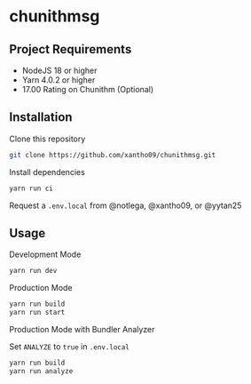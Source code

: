 # chunithmsg

## Project Requirements

- NodeJS 18 or higher
- Yarn 4.0.2 or higher
- 17.00 Rating on Chunithm (Optional)

## Installation

Clone this repository

```bash
git clone https://github.com/xantho09/chunithmsg.git
```

Install dependencies

```bash
yarn run ci
```

Request a `.env.local` from @notlega, @xantho09, or @yytan25

## Usage

Development Mode

```bash
yarn run dev
```

Production Mode

```bash
yarn run build
yarn run start
```

Production Mode with Bundler Analyzer

Set `ANALYZE` to `true` in `.env.local`

```bash
yarn run build
yarn run analyze
```
